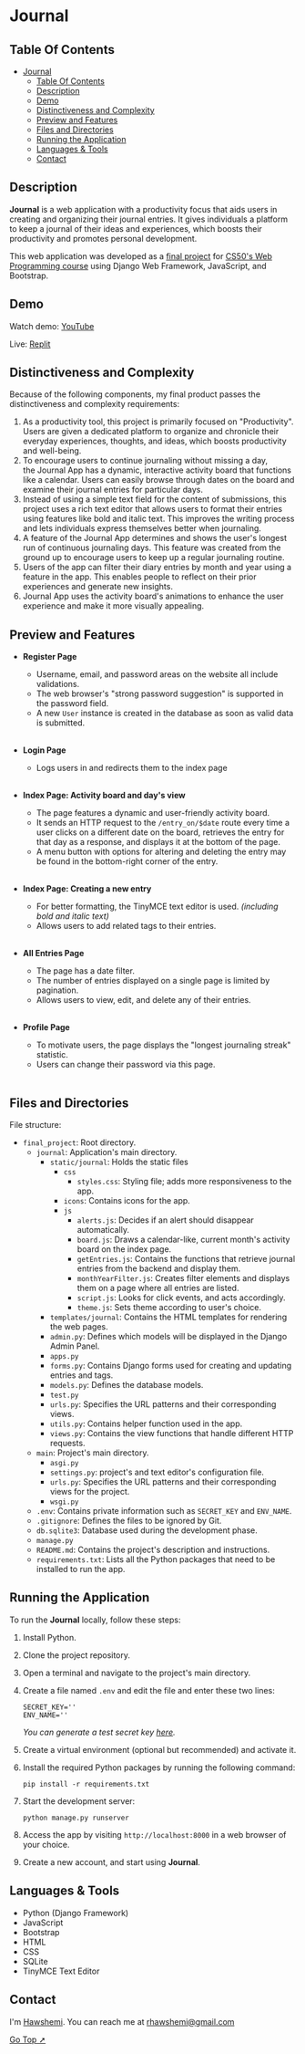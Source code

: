 # Journal


## Table Of Contents

- [Journal](#journal)
  - [Table Of Contents](#table-of-contents)
  - [Description](#description)
  - [Demo](#demo)
  - [Distinctiveness and Complexity](#distinctiveness-and-complexity)
  - [Preview and Features](#preview-and-features)
  - [Files and Directories](#files-and-directories)
  - [Running the Application](#running-the-application)
  - [Languages & Tools](#languages--tools)
  - [Contact](#contact)


## Description
**Journal** is a web application with a productivity focus that aids users in creating and organizing their journal entries. It gives individuals a platform to keep a journal of their ideas and experiences, which boosts their productivity and promotes personal development.

This web application was developed  as a [final project](https://cs50.harvard.edu/web/2020/projects/final/capstone/) for [CS50's Web Programming course](https://cs50.harvard.edu/web/2020/) using Django Web Framework, JavaScript, and Bootstrap.


## Demo
Watch demo: [YouTube](https://youtu.be/)

Live: [Replit](https://journal.hawshemi.repl.co)


## Distinctiveness and Complexity

Because of the following components, my final product passes the distinctiveness and complexity requirements:


1. As a productivity tool, this project is primarily focused on "Productivity". Users are given a dedicated platform to organize and chronicle their everyday experiences, thoughts, and ideas, which boosts productivity and well-being.
2. To encourage users to continue journaling without missing a day, the Journal App has a dynamic, interactive activity board that functions like a calendar. Users can easily browse through dates on the board and examine their journal entries for particular days.
3. Instead of using a simple text field for the content of submissions, this project uses a rich text editor that allows users to format their entries using features like bold and italic text. This improves the writing process and lets individuals express themselves better when journaling.
4. A feature of the Journal App determines and shows the user's longest run of continuous journaling days. This feature was created from the ground up to encourage users to keep up a regular journaling routine.
5. Users of the app can filter their diary entries by month and year using a feature in the app. This enables people to reflect on their prior experiences and generate new insights.
6. Journal App uses the activity board's animations to enhance the user experience and make it more visually appealing.


## Preview and Features
  - **Register Page**
    - Username, email, and password areas on the website all include validations.
    - The web browser's "strong password suggestion" is supported in the password field.
    - A new `User` instance is created in the database as soon as valid data is submitted.
  
    <br>

  - **Login Page**
    - Logs users in and redirects them to the index page

    <br>

  - **Index Page: Activity board and day's view**
    - The page features a dynamic and user-friendly activity board.
    - It sends an HTTP request to the `/entry_on/$date` route every time a user clicks on a different date on the board, retrieves the entry for that day as a response, and displays it at the bottom of the page.
    - A menu button with options for altering and deleting the entry may be found in the bottom-right corner of the entry.
  
    <br>

  - **Index Page: Creating a new entry**
    - For better formatting, the TinyMCE text editor is used. _(including bold and italic text)_
    - Allows users to add related tags to their entries.
  
    <br>

  - **All Entries Page**
    - The page has a date filter.
    - The number of entries displayed on a single page is limited by pagination.
    - Allows users to view, edit, and delete any of their entries.
  
    <br>

  - **Profile Page**
    - To motivate users, the page displays the "longest journaling streak" statistic.
    - Users can change their password via this page.
  
    <br>

## Files and Directories

File structure:

- `final_project`: Root directory.
    - `journal`: Application's main directory.
      - `static/journal`: Holds the static files
        - `css`
            - `styles.css`: Styling file; adds more responsiveness to the app.
        - `icons`: Contains icons for the app.
        - `js` 
          - `alerts.js`: Decides if an alert should disappear automatically.
          - `board.js`: Draws a calendar-like, current month's activity board on the index page.
          - `getEntries.js`: Contains the functions that retrieve journal entries from the backend and display them.
          - `monthYearFilter.js`: Creates filter elements and displays them on a page where all entries are listed.
          - `script.js`: Looks for click events, and acts accordingly.
          - `theme.js`: Sets theme according to user's choice.
      - `templates/journal`: Contains the HTML templates for rendering the web pages.
      - `admin.py`: Defines which models will be displayed in the Django Admin Panel.
      - `apps.py`
      - `forms.py`: Contains Django forms used for creating and updating entries and tags.
      - `models.py`: Defines the database models.
      - `test.py`
      - `urls.py`: Specifies the URL patterns and their corresponding views.
      - `utils.py`: Contains helper function used in the app.
      - `views.py`: Contains the view functions that handle different HTTP requests.
    - `main`: Project's main directory.
      - `asgi.py`
      - `settings.py`: project's and text editor's configuration file.
      - `urls.py`: Specifies the URL patterns and their corresponding views for the project.
      - `wsgi.py`
    - `.env`: Contains private information such as `SECRET_KEY` and `ENV_NAME`.
    - `.gitignore`: Defines the files to be ignored by Git.
    - `db.sqlite3`: Database used during the development phase.
    - `manage.py`
    - `README.md`: Contains the project's description and instructions.
    - `requirements.txt`: Lists all the Python packages that need to be installed to run the app.
  

## Running the Application
To run the **Journal** locally, follow these steps:

1. Install Python.
2. Clone the project repository.
3. Open a terminal and navigate to the project's main directory.
4. Create a file named `.env` and edit the file and enter these two lines:
    ```
    SECRET_KEY=''
    ENV_NAME=''
    ```
    _You can generate a test secret key [here](https://djecrety.ir/)._

5. Create a virtual environment (optional but recommended) and activate it.
6. Install the required Python packages by running the following command:
    ```
    pip install -r requirements.txt
    ```
7. Start the development server:
    ```
    python manage.py runserver
    ```
8. Access the app by visiting `http://localhost:8000` in a web browser of your choice.
9. Create a new account, and start using **Journal**.


## Languages & Tools

- Python (Django Framework)
- JavaScript
- Bootstrap
- HTML
- CSS
- SQLite
- TinyMCE Text Editor


## Contact
I'm [Hawshemi](https://hawshemi.com). You can reach me at rhawshemi@gmail.com

[Go Top ➚](#journal)
